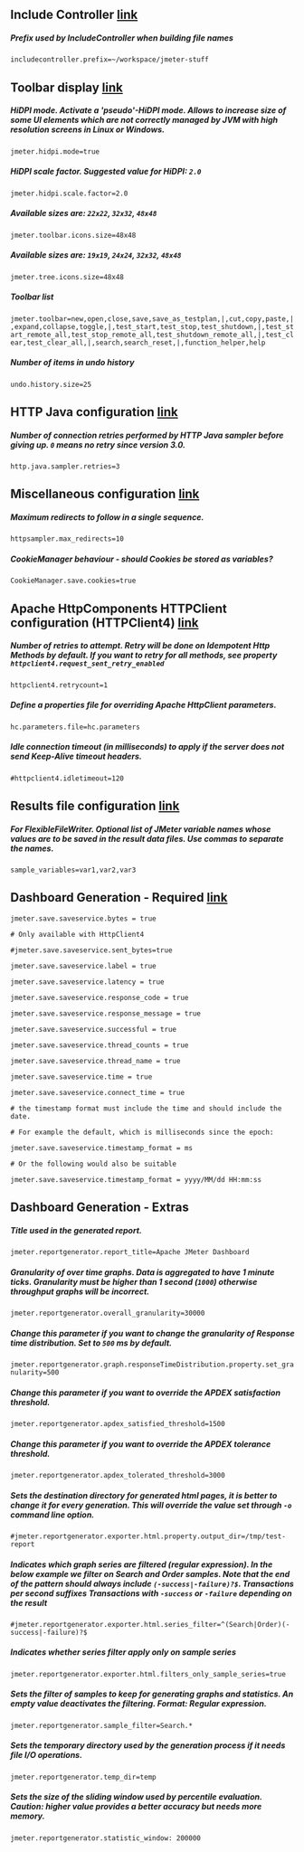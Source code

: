 ## Include Controller [link](https://jmeter.apache.org/usermanual/properties_reference.html#include_controller)

##### Prefix used by IncludeController when building file names
`includecontroller.prefix=~/workspace/jmeter-stuff`


## Toolbar display [link](https://jmeter.apache.org/usermanual/properties_reference.html#toolbar_display)

##### HiDPI mode. Activate a 'pseudo'-HiDPI mode. Allows to increase size of some UI elements which are not correctly managed by JVM with high resolution screens in Linux or Windows.
`jmeter.hidpi.mode=true`

##### HiDPI scale factor. Suggested value for HiDPI: `2.0`
`jmeter.hidpi.scale.factor=2.0`

##### Available sizes are: `22x22`, `32x32`, `48x48`
`jmeter.toolbar.icons.size=48x48`

##### Available sizes are: `19x19`, `24x24`, `32x32`, `48x48`
`jmeter.tree.icons.size=48x48`

##### Toolbar list
`jmeter.toolbar=new,open,close,save,save_as_testplan,|,cut,copy,paste,|,expand,collapse,toggle,|,test_start,test_stop,test_shutdown,|,test_start_remote_all,test_stop_remote_all,test_shutdown_remote_all,|,test_clear,test_clear_all,|,search,search_reset,|,function_helper,help`

##### Number of items in undo history
`undo.history.size=25`


## HTTP Java configuration [link](https://jmeter.apache.org/usermanual/properties_reference.html#http_java_config)

##### Number of connection retries performed by HTTP Java sampler before giving up. `0` means no retry since version 3.0.
`http.java.sampler.retries=3`


## Miscellaneous configuration [link](https://jmeter.apache.org/usermanual/properties_reference.html#miscellaneous)

##### Maximum redirects to follow in a single sequence.
`httpsampler.max_redirects=10`

##### CookieManager behaviour - should Cookies be stored as variables?
`CookieManager.save.cookies=true`


## Apache HttpComponents HTTPClient configuration (HTTPClient4) [link](https://jmeter.apache.org/usermanual/properties_reference.html#httpclient4)

##### Number of retries to attempt. Retry will be done on Idempotent Http Methods by default. If you want to retry for all methods, see property `httpclient4.request_sent_retry_enabled`
`httpclient4.retrycount=1`

##### Define a properties file for overriding Apache HttpClient parameters.
`hc.parameters.file=hc.parameters`

##### Idle connection timeout (in milliseconds) to apply if the server does not send Keep-Alive timeout headers.
`#httpclient4.idletimeout=120`


## Results file configuration [link](https://jmeter.apache.org/usermanual/properties_reference.html#results_file_config)

##### For FlexibleFileWriter. Optional list of JMeter variable names whose values are to be saved in the result data files. Use commas to separate the names.
`sample_variables=var1,var2,var3`


## Dashboard Generation - Required [link](https://jmeter.apache.org/usermanual/generating-dashboard.html#configuration)

`jmeter.save.saveservice.bytes = true`

`# Only available with HttpClient4`

`#jmeter.save.saveservice.sent_bytes=true`

`jmeter.save.saveservice.label = true`

`jmeter.save.saveservice.latency = true`

`jmeter.save.saveservice.response_code = true`

`jmeter.save.saveservice.response_message = true`

`jmeter.save.saveservice.successful = true`

`jmeter.save.saveservice.thread_counts = true`

`jmeter.save.saveservice.thread_name = true`

`jmeter.save.saveservice.time = true`

`jmeter.save.saveservice.connect_time = true`

`# the timestamp format must include the time and should include the date.`

`# For example the default, which is milliseconds since the epoch: `

`jmeter.save.saveservice.timestamp_format = ms`

`# Or the following would also be suitable`

`jmeter.save.saveservice.timestamp_format = yyyy/MM/dd HH:mm:ss`


## Dashboard Generation - Extras

##### Title used in the generated report.
`jmeter.reportgenerator.report_title=Apache JMeter Dashboard`

##### Granularity of over time graphs. Data is aggregated to have 1 minute ticks. Granularity must be higher than 1 second (`1000`) otherwise throughput graphs will be incorrect.
`jmeter.reportgenerator.overall_granularity=30000`

##### Change this parameter if you want to change the granularity of Response time distribution. Set to `500` ms by default.
`jmeter.reportgenerator.graph.responseTimeDistribution.property.set_granularity=500`

##### Change this parameter if you want to override the APDEX satisfaction threshold.
`jmeter.reportgenerator.apdex_satisfied_threshold=1500`

##### Change this parameter if you want to override the APDEX tolerance threshold.
`jmeter.reportgenerator.apdex_tolerated_threshold=3000`

##### Sets the destination directory for generated html pages, it is better to change it for every generation. This will override the value set through `-o` command line option.
`#jmeter.reportgenerator.exporter.html.property.output_dir=/tmp/test-report`

##### Indicates which graph series are filtered (regular expression). In the below example we filter on Search and Order samples. Note that the end of the pattern should always include `(-success|-failure)?$`. Transactions per second suffixes Transactions with `-success` or `-failure` depending on the result
`#jmeter.reportgenerator.exporter.html.series_filter=^(Search|Order)(-success|-failure)?$`

##### Indicates whether series filter apply only on sample series
`jmeter.reportgenerator.exporter.html.filters_only_sample_series=true`

##### Sets the filter of samples to keep for generating graphs and statistics. An empty value deactivates the filtering. Format: Regular expression.
`jmeter.reportgenerator.sample_filter=Search.*`

##### Sets the temporary directory used by the generation process if it needs file I/O operations.
`jmeter.reportgenerator.temp_dir=temp`

##### Sets the size of the sliding window used by percentile evaluation. Caution: higher value provides a better accuracy but needs more memory.
`jmeter.reportgenerator.statistic_window: 200000`
